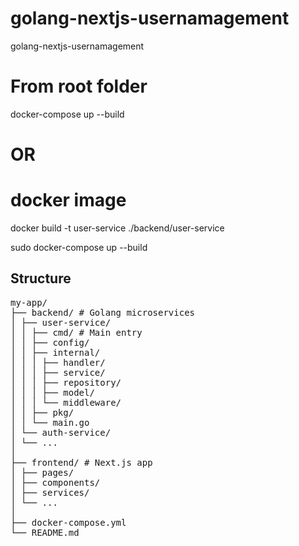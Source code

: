 # golang-nextjs-usernamagement

golang-nextjs-usernamagement

# From root folder

docker-compose up --build

# OR

# docker image

docker build -t user-service ./backend/user-service

sudo docker-compose up --build

## Structure

<pre>
my-app/
├── backend/ # Golang microservices
│ ├── user-service/
│ │ ├── cmd/ # Main entry
│ │ ├── config/
│ │ ├── internal/
│ │ │ ├── handler/
│ │ │ ├── service/
│ │ │ ├── repository/
│ │ │ ├── model/
│ │ │ └── middleware/
│ │ ├── pkg/
│ │ └── main.go
│ └── auth-service/
│ └── ...
│
├── frontend/ # Next.js app
│ ├── pages/
│ ├── components/
│ ├── services/
│ └── ...
│
├── docker-compose.yml
└── README.md
</pre>
